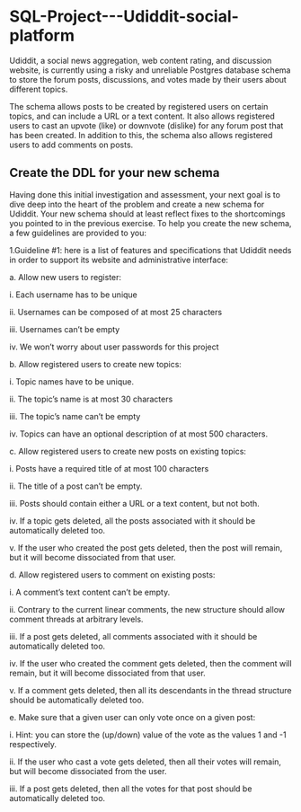 # SQL-Project---Udiddit-social-platform

Udiddit, a social news aggregation, web content rating, and discussion website, is currently using a risky and unreliable Postgres database schema to store the forum posts, discussions, and votes made by their users about different topics.

The schema allows posts to be created by registered users on certain topics, and can include a URL or a text content. It also allows registered users to cast an upvote (like) or downvote (dislike) for any forum post that has been created. In addition to this, the schema also allows registered users to add comments on posts.

## Create the DDL for your new schema
Having done this initial investigation and assessment, your next goal is to dive deep into the heart of the problem and create a new schema for Udiddit. Your new     schema should at least reflect fixes to the shortcomings you pointed to in the previous exercise. To help you create the new schema, a few guidelines are provided to   you:

1.Guideline #1: here is a list of features and specifications that Udiddit needs in order to support its website and administrative interface:

  a.	Allow new users to register:
  
   i.	Each username has to be unique
   
   ii.	Usernames can be composed of at most 25 characters
   
   iii.	Usernames can’t be empty
   
   iv.	We won’t worry about user passwords for this project
   
	
  b.	Allow registered users to create new topics:
  
   i.	Topic names have to be unique.
   
   ii.	The topic’s name is at most 30 characters
   
   iii.	The topic’s name can’t be empty
   
   iv.	Topics can have an optional description of at most 500 characters.
   
   
  c.	Allow registered users to create new posts on existing topics:
  
   i.	Posts have a required title of at most 100 characters
   
   ii.	The title of a post can’t be empty.
   
   iii.	Posts should contain either a URL or a text content, but not both.
   
   iv.	If a topic gets deleted, all the posts associated with it should be automatically deleted too.
   
   v.	If the user who created the post gets deleted, then the post will remain, but it will become dissociated from that user.
   
   
  d.	Allow registered users to comment on existing posts:
  
   i.	A comment’s text content can’t be empty.
   
   ii.	Contrary to the current linear comments, the new structure should allow comment threads at arbitrary levels.
   
   iii.	If a post gets deleted, all comments associated with it should be automatically deleted too.
   
   iv.	If the user who created the comment gets deleted, then the comment will remain, but it will become dissociated from that user.
   
   v.	If a comment gets deleted, then all its descendants in the thread structure should be automatically deleted too.
   
   
  e.	Make sure that a given user can only vote once on a given post:
  
   i.	Hint: you can store the (up/down) value of the vote as the values 1 and -1 respectively.
   
   ii.	If the user who cast a vote gets deleted, then all their votes will remain, but will become dissociated from the user.
   
   iii.	If a post gets deleted, then all the votes for that post should be automatically deleted too.
   
